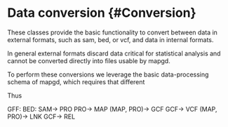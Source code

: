 Data conversion {#Conversion}
===========================

These classes provide the basic functionality to convert between data in 
external formats, such as sam, bed, or vcf, and data in internal formats.

In general external formats discard data critical for statistical analysis and
cannot be converted directly into files usable by mapgd. 

To perform these conversions we leverage the basic data-processing schema of 
mapgd, which requires that different 

Thus

GFF:
BED:
SAM→ PRO
PRO→ MAP
(MAP, PRO)→ GCF
GCF→ VCF
(MAP, PRO)→ LNK
GCF→ REL
